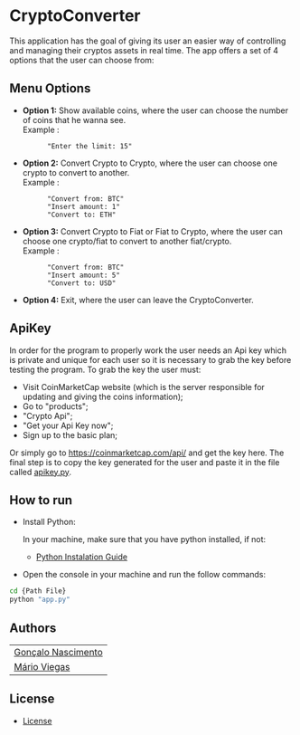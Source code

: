 # CryptoConverter

This application has the goal of giving its user an easier way of controlling and managing their cryptos assets in real time.
The app offers a set of 4 options that the user can choose from:
## Menu Options
- **Option 1:** Show available coins, where the user can choose the number of coins that he wanna see.  
Example : 
            
            "Enter the limit: 15"
            
- **Option 2:** Convert Crypto to Crypto, where the user can choose one crypto to convert to another.  
Example :
            
            "Convert from: BTC"
            "Insert amount: 1"     
            "Convert to: ETH"
- **Option 3:** Convert Crypto to Fiat or Fiat to Crypto, where the user can choose one crypto/fiat to convert to another fiat/crypto.  
Example : 
            
            "Convert from: BTC"
            "Insert amount: 5"
            "Convert to: USD"
- **Option 4:** Exit, where the user can leave the CryptoConverter.

## ApiKey
In order for the program to properly work the user needs an Api key which is private and unique for each user so it is necessary to grab the key before testing the program.
To grab the key the user must:
 - Visit CoinMarketCap website (which is the server responsible for updating and giving the coins information);
 - Go to "products";
 - "Crypto Api";
 - "Get your Api Key now";
 - Sign up to the basic plan;

 Or simply go to https://coinmarketcap.com/api/ and get the key here.
 The final step is to copy the key generated for the user and paste it in the file called [apikey.py](https://github.com/Gigolino2001/CryptoConverter/blob/main/App/apikey.py).

## How to run
- Install Python:

    In your machine, make sure that you have python installed, if not:
  - [Python Instalation Guide](https://www.python.org/downloads/)
- Open the console in your machine and run the follow commands:

```bash
cd {Path File}
python "app.py" 
 ```

## Authors
|                                                       |
|-------------------------------------------------------|
| [Gonçalo Nascimento](https://github.com/Gigolino2001) |
| [Mário Viegas](https://github.com/Marioviegas2001)    |


## License
- [License](https://github.com/Gigolino2001/CryptoConverter/blob/main/LICENSE)
